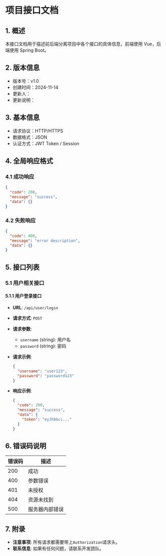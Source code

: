 # 项目接口文档

## 1. 概述
本接口文档用于描述前后端分离项目中各个接口的具体信息，前端使用 Vue，后端使用 Spring Boot。

## 2. 版本信息
- 版本号：v1.0
- 创建时间：2024-11-14
- 更新人：
- 更新说明：

## 3. 基本信息
- 请求协议：HTTP/HTTPS
- 数据格式：JSON
- 认证方式：JWT Token / Session

## 4. 全局响应格式
### 4.1 成功响应
```json
{
  "code": 200,
  "message": "success",
  "data": {}
}
```

### 4.2 失败响应
```json
{
  "code": 400,
  "message": "error description",
  "data": {}
}
```

## 5. 接口列表

### 5.1 用户相关接口

#### 5.1.1 用户登录接口
- **URL**: `/api/user/login`
- **请求方式**: `POST`
- **请求参数**:
  - `username` (string): 用户名
  - `password` (string): 密码

- **请求示例**:
  ```json
  {
    "username": "user123",
    "password": "password123"
  }
  ```

- **响应示例**:
  ```json
  {
    "code": 200,
    "message": "success",
    "data": {
      "token": "eyJhbGci..."
    }
  }
  ```

## 6. 错误码说明
| 错误码 | 描述           |
| ------ | -------------- |
| 200    | 成功           |
| 400    | 参数错误       |
| 401    | 未授权         |
| 404    | 资源未找到     |
| 500    | 服务器内部错误 |

## 7. 附录
- **注意事项**: 所有请求都需要带上`Authorization`请求头。
- **联系信息**: 如果有任何问题，请联系开发团队。